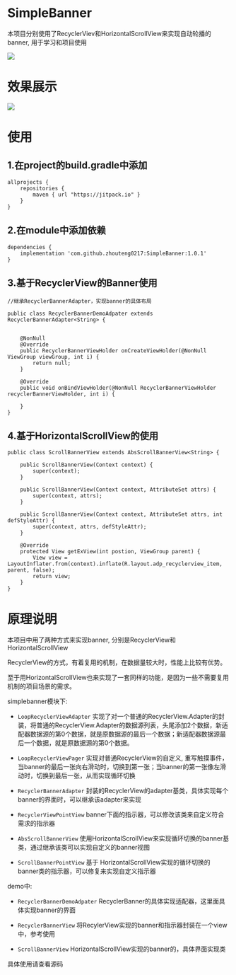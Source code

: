 # SimpleBanner
本项目分别使用了RecyclerViev和HorizontalScrollView来实现自动轮播的banner, 用于学习和项目使用

[![](https://jitpack.io/v/zhouteng0217/SimpleBanner.svg)](https://jitpack.io/#zhouteng0217/SimpleBanner)


# 效果展示
![](https://raw.githubusercontent.com/zhouteng0217/SimpleBanner/master/gif_banner.gif)


# 使用

## 1.在project的build.gradle中添加

```
allprojects {
    repositories {
        maven { url "https://jitpack.io" }
    }
}
```

## 2.在module中添加依赖

```
dependencies {
   	implementation 'com.github.zhouteng0217:SimpleBanner:1.0.1'
}
```

## 3.基于RecyclerView的Banner使用

```
//继承RecyclerBannerAdapter，实现banner的具体布局

public class RecyclerBannerDemoAdpater extends RecyclerBannerAdapter<String> {


    @NonNull
    @Override
    public RecyclerBannerViewHolder onCreateViewHolder(@NonNull ViewGroup viewGroup, int i) {
        return null;
    }

    @Override
    public void onBindViewHolder(@NonNull RecyclerBannerViewHolder recyclerBannerViewHolder, int i) {

    }
}
```

## 4.基于HorizontalScrollView的使用

```
public class ScrollBannerView extends AbsScrollBannerView<String> {

    public ScrollBannerView(Context context) {
        super(context);
    }

    public ScrollBannerView(Context context, AttributeSet attrs) {
        super(context, attrs);
    }

    public ScrollBannerView(Context context, AttributeSet attrs, int defStyleAttr) {
        super(context, attrs, defStyleAttr);
    }

    @Override
    protected View getExView(int postion, ViewGroup parent) {
        View view = LayoutInflater.from(context).inflate(R.layout.adp_recyclerview_item, parent, false);
        return view;
    }
}
```

# 原理说明

本项目中用了两种方式来实现banner, 分别是RecyclerView和HorizontalScrollView

RecyclerView的方式，有着复用的机制，在数据量较大时，性能上比较有优势。

至于用HorizontalScrollView也来实现了一套同样的功能，是因为一些不需要复用机制的项目场景的需求。

simplebanner模块下:

* ```LoopRecyclerViewAdapter``` 实现了对一个普通的RecyclerView.Adapter的封装，将普通的RecyclerView.Adapter的数据源列表，头尾添加2个数据，新适配器数据源的第0个数据，就是原数据源的最后一个数据；新适配器数据源最后一个数据，就是原数据源的第0个数据。

* ```LoopRecyclerViewPager``` 实现对普通RecyclerView的自定义, 重写触摸事件，当banner的最后一张向右滑动时，切换到第一张；当banner的第一张像左滑动时，切换到最后一张，从而实现循环切换

* ```RecyclerBannerAdapter``` 封装的RecyclerView的adapter基类，具体实现每个banner的界面时，可以继承该adapter来实现

* ```RecyclerViewPointView```  banner下面的指示器，可以修改该类来自定义符合需求的指示器

* ```AbsScrollBannerView``` 使用HorizontalScrollView来实现循环切换的banner基类，通过继承该类可以实现自定义的banner视图

* ```ScrollBannerPointView``` 基于 HorizontalScrollView实现的循环切换的banner类的指示器，可以修复来实现自定义指示器

demo中:

* ```RecyclerBannerDemoAdpater```  RecyclerBanner的具体实现适配器，这里面具体实现banner的界面

* ```RecyclerBannerView``` 将RecylerView实现的banner和指示器封装在一个view中，参考使用

* ```ScrollBannerView``` HorizontalScrollView实现的banner的，具体界面实现类

  
具体使用请查看源码

















